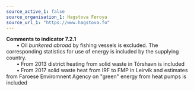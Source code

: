 ```yaml
---
source_active_1: false
source_organisation_1: Hagstova Føroya
source_url_1: "https://www.hagstova.fo"
---
```

**Comments to indicator 7.2.1**  
  • Oil *bunkered abroad* by fishing vessels is excluded. The corresponding statistics for use of energy is included by the supplying country.  
  • From 2013 district heating from solid waste in Tórshavn is included  
  • From 2017 solid waste heat from IRF to FMP in Leirvík and estimates from Faroese Enviromnent Agency on "green" energy from heat pumps is included  

